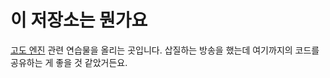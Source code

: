 # 이 저장소는 뭔가요

[고도 엔진](http://godotengine.org/) 관련 연습물을 올리는 곳입니다. 삽질하는 방송을 했는데 여기까지의 코드를 공유하는 게 좋을 것 같았거든요.